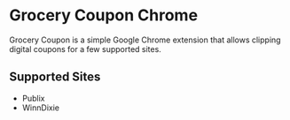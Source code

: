 # Grocery Coupon Chrome

Grocery Coupon is a simple Google Chrome extension that allows clipping digital coupons for a few supported sites. 

## Supported Sites

 * Publix
 * WinnDixie

